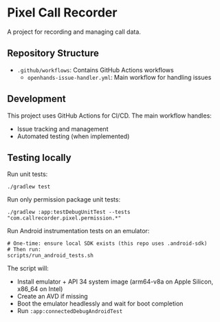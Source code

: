 # Pixel Call Recorder

A project for recording and managing call data.

## Repository Structure
- `.github/workflows`: Contains GitHub Actions workflows
  - `openhands-issue-handler.yml`: Main workflow for handling issues

## Development
This project uses GitHub Actions for CI/CD. The main workflow handles:
- Issue tracking and management
- Automated testing (when implemented)

## Testing locally

Run unit tests:

```
./gradlew test
```

Run only permission package unit tests:

```
./gradlew :app:testDebugUnitTest --tests "com.callrecorder.pixel.permission.*"
```

Run Android instrumentation tests on an emulator:

```
# One‑time: ensure local SDK exists (this repo uses .android-sdk)
# Then run:
scripts/run_android_tests.sh
```

The script will:
- Install emulator + API 34 system image (arm64-v8a on Apple Silicon, x86_64 on Intel)
- Create an AVD if missing
- Boot the emulator headlessly and wait for boot completion
- Run `:app:connectedDebugAndroidTest`
